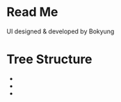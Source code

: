 # Read Me
UI designed & developed by Bokyung


# Tree Structure
<ul>
  <li></li>
	<li></li>
	<li></li>
</ul>
